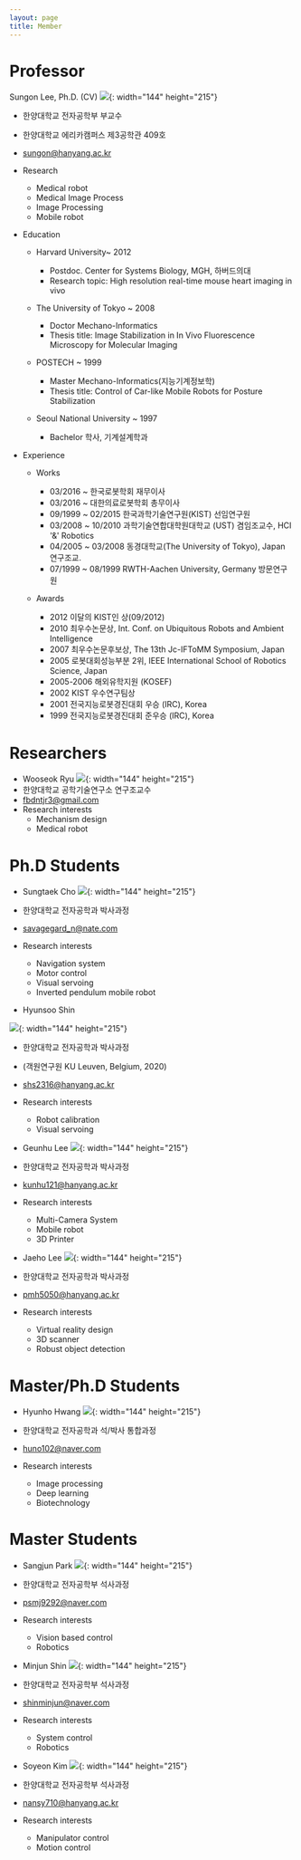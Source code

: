 ```yaml
---
layout: page
title: Member
---
```


# Professor

Sungon Lee, Ph.D.    (CV)
![](/figure/member/member_lee.jpg){: width="144" height="215"}
- 한양대학교 전자공학부 부교수
- 한양대학교 에리카캠퍼스 제3공학관 409호
- sungon@hanyang.ac.kr

- Research
  - Medical robot
  - Medical Image Process
  - Image Processing 
  - Mobile robot  

- Education
  - Harvard University~ 2012
    - Postdoc.  Center for Systems Biology, MGH, 하버드의대 
    - Research topic: High resolution real-time mouse heart imaging in vivo


  - The University of Tokyo ~ 2008
    - Doctor Mechano-Informatics
    - Thesis title: Image Stabilization in In Vivo Fluorescence Microscopy for Molecular Imaging


  - POSTECH ~ 1999
    - Master Mechano-Informatics(지능기계정보학)
    - Thesis title: Control of Car-like Mobile Robots for Posture Stabilization

  - Seoul National University ~ 1997
    - Bachelor 학사, 기계설계학과

- Experience
  - Works
    - 03/2016 ~ 한국로봇학회 재무이사
    - 03/2016 ~ 대한의료로봇학회 총무이사
    - 09/1999 ~ 02/2015 한국과학기술연구원(KIST) 선임연구원
    - 03/2008 ~ 10/2010 과학기술연합대학원대학교 (UST) 겸임조교수, HCI '&' Robotics
    - 04/2005 ~ 03/2008 동경대학교(The University of Tokyo), Japan 연구조교.
    - 07/1999 ~ 08/1999 RWTH-Aachen University, Germany 방문연구원

  - Awards
    - 2012 이달의 KIST인 상(09/2012)
    - 2010 최우수논문상, Int. Conf. on Ubiquitous Robots and Ambient Intelligence
    - 2007 최우수논문후보상, The 13th Jc-IFToMM Symposium, Japan
    - 2005 로봇대회성능부분 2위, IEEE International School of Robotics Science, Japan
    - 2005-2006 해외유학지원 (KOSEF)
    - 2002 KIST 우수연구팀상
    - 2001 전국지능로봇경진대회 우승 (IRC), Korea
    - 1999 전국지능로봇경진대회 준우승 (IRC), Korea

# Researchers

- Wooseok Ryu
![](/figure/member/member_ryu.jpg){: width="144" height="215"}
- 한양대학교 공학기술연구소 연구조교수
- fbdntjr3@gmail.com
- Research interests
  - Mechanism design
  - Medical robot

# Ph.D Students

- Sungtaek Cho
![](/figure/member/member_cho.jpg){: width="144" height="215"}
- 한양대학교 전자공학과 박사과정
- savagegard_n@nate.com
- Research interests
  - Navigation system
  - Motor control
  - Visual servoing
  - Inverted pendulum mobile robot


- Hyunsoo Shin

![](/figure/member/member_shin.jpg){: width="144" height="215"}
- 한양대학교 전자공학과 박사과정
- (객원연구원 KU Leuven, Belgium, 2020)
- shs2316@hanyang.ac.kr
- Research interests
  - Robot calibration
  - Visual servoing


- Geunhu Lee
![](/figure/member/member_geun.jpg){: width="144" height="215"}
- 한양대학교 전자공학과 박사과정
- kunhu121@hanyang.ac.kr
- Research interests 
  - Multi-Camera System
  - Mobile robot
  - 3D Printer

- Jaeho Lee
![](/figure/member/member_jae.jpg){: width="144" height="215"}

- 한양대학교 전자공학과 박사과정 
- pmh5050@hanyang.ac.kr 
- Research interests 
  - Virtual reality design
  - 3D scanner
  - Robust object detection

# Master/Ph.D Students

- Hyunho Hwang
![](/figure/member/member_hwang.jpg){: width="144" height="215"}

- 한양대학교 전자공학과 석/박사 통합과정 
- huno102@naver.com 
- Research interests 
  - Image processing
  - Deep learning
  - Biotechnology

# Master Students

- Sangjun Park
![](/figure/member/member_park.jpg){: width="144" height="215"}

- 한양대학교 전자공학부 석사과정 
- psmj9292@naver.com 
- Research interests 
  - Vision based control
  - Robotics

- Minjun Shin
![](/figure/member/member_min.jpg){: width="144" height="215"}

- 한양대학교 전자공학부 석사과정 
- shinminjun@naver.com 
- Research interests 
  - System control
  - Robotics

- Soyeon Kim
![](/figure/member/member_so.jpg){: width="144" height="215"}

- 한양대학교 전자공학부 석사과정 
- nansy710@hanyang.ac.kr 
- Research interests 
  - Manipulator control
  - Motion control 
